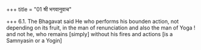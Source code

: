 +++
title = "01 श्री भगवानुवाच"

+++
6.1. The Bhagavat said He who performs his bounden action, not depending
on its fruit, in the man of renunciation and also the man of Yoga ! and
not he, who remains \[simply\] without his fires and actions \[is a
Samnyasin or a Yogin\]
